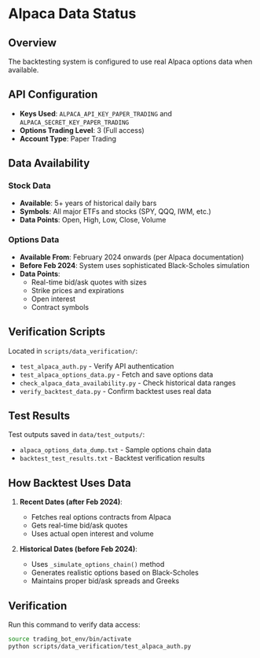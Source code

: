 # Alpaca Data Status

## Overview
The backtesting system is configured to use real Alpaca options data when available.

## API Configuration
- **Keys Used**: `ALPACA_API_KEY_PAPER_TRADING` and `ALPACA_SECRET_KEY_PAPER_TRADING`
- **Options Trading Level**: 3 (Full access)
- **Account Type**: Paper Trading

## Data Availability

### Stock Data
- **Available**: 5+ years of historical daily bars
- **Symbols**: All major ETFs and stocks (SPY, QQQ, IWM, etc.)
- **Data Points**: Open, High, Low, Close, Volume

### Options Data
- **Available From**: February 2024 onwards (per Alpaca documentation)
- **Before Feb 2024**: System uses sophisticated Black-Scholes simulation
- **Data Points**: 
  - Real-time bid/ask quotes with sizes
  - Strike prices and expirations
  - Open interest
  - Contract symbols

## Verification Scripts
Located in `scripts/data_verification/`:
- `test_alpaca_auth.py` - Verify API authentication
- `test_alpaca_options_data.py` - Fetch and save options data
- `check_alpaca_data_availability.py` - Check historical data ranges
- `verify_backtest_data.py` - Confirm backtest uses real data

## Test Results
Test outputs saved in `data/test_outputs/`:
- `alpaca_options_data_dump.txt` - Sample options chain data
- `backtest_test_results.txt` - Backtest verification results

## How Backtest Uses Data

1. **Recent Dates (after Feb 2024)**:
   - Fetches real options contracts from Alpaca
   - Gets real-time bid/ask quotes
   - Uses actual open interest and volume

2. **Historical Dates (before Feb 2024)**:
   - Uses `_simulate_options_chain()` method
   - Generates realistic options based on Black-Scholes
   - Maintains proper bid/ask spreads and Greeks

## Verification
Run this command to verify data access:
```bash
source trading_bot_env/bin/activate
python scripts/data_verification/test_alpaca_auth.py
```